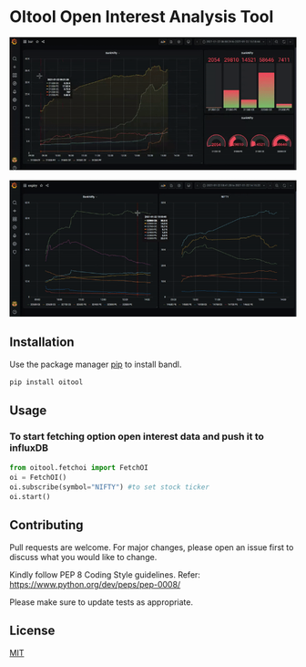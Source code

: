 # OItool Open Interest Analysis Tool




<p align="center"><a href="http://bandl.io/oitool" target="_blank"><img src="https://raw.githubusercontent.com/stockalgo/OItool/main/demo/bar.gif"></a> </p>
<p align="center"><a href="http://bandl.io/oitool" target="_blank"><img src="https://raw.githubusercontent.com/stockalgo/OItool/main/demo/chart.gif"></a> </p>


## Installation

Use the package manager [pip](https://pip.pypa.io/en/stable/) to install bandl.

```bash
pip install oitool
```


## Usage

### To start fetching option open interest data and push it to influxDB
```python
from oitool.fetchoi import FetchOI
oi = FetchOI()
oi.subscribe(symbol="NIFTY") #to set stock ticker
oi.start()
```

## Contributing
Pull requests are welcome. For major changes, please open an issue first to discuss what you would like to change.

Kindly follow PEP 8 Coding Style guidelines. Refer: https://www.python.org/dev/peps/pep-0008/

Please make sure to update tests as appropriate.

## License
[MIT](https://choosealicense.com/licenses/mit/)
